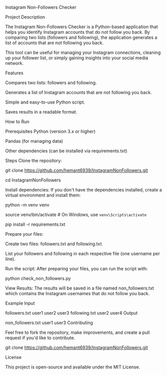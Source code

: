 Instagram Non-Followers Checker

Project Description

The Instagram Non-Followers Checker is a Python-based application that helps you identify Instagram accounts that do not follow you back. By comparing two lists (followers and following), the application generates a list of accounts that are not following you back.

This tool can be useful for managing your Instagram connections, cleaning up your follower list, or simply gaining insights into your social media network.

Features

Compares two lists: followers and following.

Generates a list of Instagram accounts that are not following you back.

Simple and easy-to-use Python script.

Saves results in a readable format.

How to Run

Prerequisites
Python (version 3.x or higher)

Pandas (for managing data)

Other dependencies (can be installed via requirements.txt)


Steps
Clone the repository:

git clone https://github.com/hemant6939/InstagramNonFollowers.git

cd InstagramNonFollowers

Install dependencies: If you don't have the dependencies installed, create a virtual environment and install them:

python -m venv venv

source venv/bin/activate  # On Windows, use `venv\Scripts\activate`

pip install -r requirements.txt


Prepare your files:

Create two files: followers.txt and following.txt.

List your followers and following in each respective file (one username per line).

Run the script: After preparing your files, you can run the script with:

python check_non_followers.py

View Results: The results will be saved in a file named non_followers.txt which contains the Instagram usernames that do not follow you back.



Example Input

followers.txt
user1
user2
user3
following.txt
user2
user4
Output

non_followers.txt
user1
user3
Contributing

Feel free to fork the repository, make improvements, and create a pull request if you'd like to contribute.

git clone https://github.com/hemant6939/InstagramNonFollowers.git


License

This project is open-source and available under the MIT License. 
